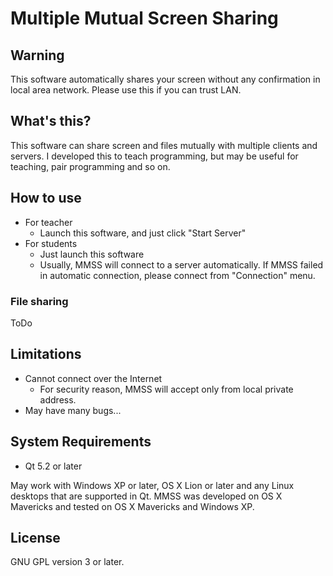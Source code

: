 Multiple Mutual Screen Sharing
==============================

Warning
-------

This software automatically shares your screen without any
confirmation in local area network. Please use this if you can trust
LAN.

What's this?
------------

This software can share screen and files mutually with multiple
clients and servers. I developed this to teach programming, but may be
useful for teaching, pair programming and so on.

How to use
----------

* For teacher
  * Launch this software, and just click "Start Server"
* For students
  * Just launch this software
  * Usually, MMSS will connect to a server automatically. If MMSS
    failed in automatic connection, please connect from "Connection"
    menu.

### File sharing

ToDo

Limitations
-----------

* Cannot connect over the Internet
  * For security reason, MMSS will accept only from local private
    address.
* May have many bugs...

System Requirements
-------------------

* Qt 5.2 or later

May work with Windows XP or later, OS X Lion or later and any Linux
desktops that are supported in Qt. MMSS was developed on OS X
Mavericks and tested on OS X Mavericks and Windows XP.

License
-------

GNU GPL version 3 or later.

